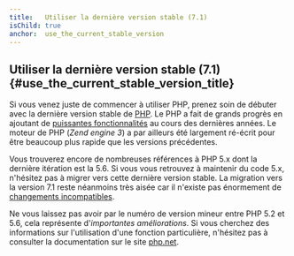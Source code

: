 ```yaml
---
title:   Utiliser la dernière version stable (7.1)
isChild: true
anchor:  use_the_current_stable_version
---
```


## Utiliser la dernière version stable (7.1) {#use_the_current_stable_version_title}

Si vous venez juste de commencer à utiliser PHP, prenez soin de débuter avec la dernière version stable
de [PHP][php-release]. Le PHP a fait de grands progrès en ajoutant de [puissantes fonctionnalités](#les_points_importants_du_language)
au cours des dernières années. Le moteur de PHP (_Zend engine 3_) a par ailleurs été largement ré-écrit pour être
beaucoup plus rapide que les versions précédentes.

Vous trouverez encore de nombreuses références à PHP 5.x dont la dernière itération est la 5.6.
Si vous vous retrouvez à maintenir du code 5.x, n'hésitez pas à migrer vers cette dernière version stable.
La migration vers la version 7.1 reste néanmoins très aisée car il n'existe pas énormement de [changements
incompatibles][php-compatibility-breaks].

Ne vous laissez pas avoir par le numéro de version mineur entre PHP 5.2 et 5.6, cela
représente d'*importantes améliorations*. Si vous cherchez des informations sur l'utilisation d'une fonction particulière,
 n'hésitez pas à consulter la documentation sur le site [php.net][php-docs].

[php-release]: http://www.php.net/downloads.php
[php-docs]: http://www.php.net/manual/fr/
[php-compatibility-breaks]: http://php.net/manual/fr/migration70.incompatible.php
